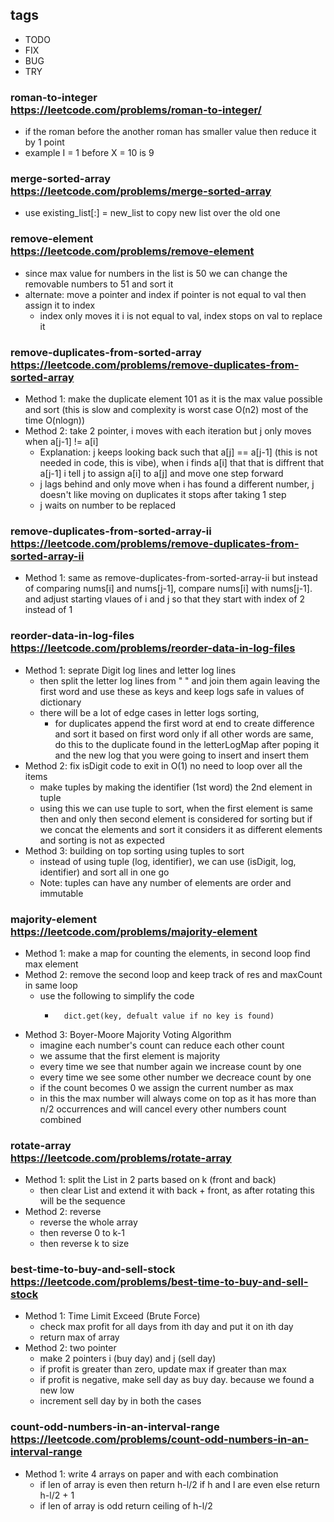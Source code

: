## tags
- TODO
- FIX
- BUG
- TRY

###  roman-to-integer <br/> https://leetcode.com/problems/roman-to-integer/
- if the roman before the another roman has smaller value then reduce it by 1 point  
- example I = 1 before X = 10 is 9

### merge-sorted-array <br/> https://leetcode.com/problems/merge-sorted-array
- use existing_list[:] = new_list to copy new list over the old one

### remove-element <br/> https://leetcode.com/problems/remove-element
- since max value for numbers in the list is 50 we can change the removable numbers to 51 and sort it
- alternate: move a pointer and index if pointer is not equal to val then assign it to index
    - index only moves it i is not equal to val, index stops on val to replace it

### remove-duplicates-from-sorted-array <br/> https://leetcode.com/problems/remove-duplicates-from-sorted-array
- Method 1: make the duplicate element 101 as it is the max value possible and sort (this is slow and complexity is worst case O(n2) most of the time O(nlogn))
- Method 2: take 2 pointer, i moves with each iteration but j only moves when a[j-1] != a[i]
    - Explanation: j keeps looking back such that a[j] == a[j-1] (this is not needed in code, this is vibe), when i finds a[i] that
    that is diffrent that a[j-1] i tell j to assign a[i] to a[j] and move one step forward
    - j lags behind and only move when i has found a different number, j doesn't like moving on duplicates it stops after taking 1 step
    - j waits on number to be replaced

### remove-duplicates-from-sorted-array-ii <br/> https://leetcode.com/problems/remove-duplicates-from-sorted-array-ii
- Method 1: same as remove-duplicates-from-sorted-array-ii but instead of comparing nums[i] and nums[j-1], compare nums[i] with nums[j-1]. and adjust starting vlaues of i and j so that they start with index of 2 instead of 1

### reorder-data-in-log-files <br/> https://leetcode.com/problems/reorder-data-in-log-files
- Method 1: seprate Digit log lines and letter log lines
    - then split the letter log lines from " " and join them again leaving the first word and use these as keys and keep logs safe in values of dictionary
    - there will be a lot of edge cases in letter logs sorting,
        - for duplicates append the first word at end to create difference and sort it based on first word only if all other words are same, do this to the duplicate found in the letterLogMap after poping it and the new log that you were going to insert and insert them 
- Method 2: fix isDigit code to exit in O(1) no need to loop over all the items
    - make tuples by making the identifier (1st word) the 2nd element in tuple
    - using this we can use tuple to sort, when the first element is same then and only then second element is considered for sorting but if we concat the elements and sort it considers it as different elements and sorting is not as expected
- Method 3: building on top sorting using tuples to sort
    - instead of using tuple (log, identifier), we can use (isDigit, log, identifier) and sort all in one go
    - Note: tuples can have any number of elements are order and immutable



### majority-element <br/> https://leetcode.com/problems/majority-element
- Method 1: make a map for counting the elements, in second loop find max element
- Method 2: remove the second loop and keep track of res and maxCount in same loop
    - use the following to simplify the code
        -       dict.get(key, defualt value if no key is found)
- Method 3: Boyer-Moore Majority Voting Algorithm
    - imagine each number's count can reduce each other count
    - we assume that the first element is majority
    - every time we see that number again we increase count by one
    - every time we see some other number we decreace count by one
    - if the count becomes 0 we assign the current number as max
    - in this the max number will always come on top as it has more than n/2 occurrences and will cancel every other numbers count combined

### rotate-array <br/> https://leetcode.com/problems/rotate-array
- Method 1: split the List in 2 parts based on k (front and back)
    - then clear List and extend it with back + front, as after rotating this will be the sequence
- Method 2: reverse
    - reverse the whole array
    - then reverse 0 to k-1
    - then reverse k to size

### best-time-to-buy-and-sell-stock <br/> https://leetcode.com/problems/best-time-to-buy-and-sell-stock
- Method 1: Time Limit Exceed (Brute Force)
    - check max profit for all days from ith day and put it on ith day
    - return max of array
- Method 2: two pointer
    - make 2 pointers i (buy day) and j (sell day)
    - if profit is greater than zero, update max if greater than max
    - if profit is negative, make sell day as buy day. because we found a new low 
    - increment sell day by in both the cases

### count-odd-numbers-in-an-interval-range <br/> https://leetcode.com/problems/count-odd-numbers-in-an-interval-range
- Method 1: write 4 arrays on paper and with each combination
    - if len of array is even then return h-l/2 if h and l are even else return h-l/2 + 1 
    - if len of array is odd return ceiling of h-l/2